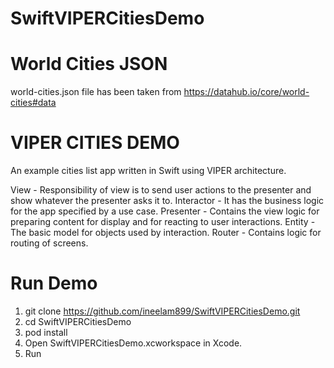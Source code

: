 # SwiftVIPERCitiesDemo

# World Cities JSON
world-cities.json file has been taken from https://datahub.io/core/world-cities#data

# VIPER CITIES DEMO
An example cities list app written in Swift using VIPER architecture.

View - Responsibility of view is to send user actions to the presenter and show whatever the presenter asks it to.
Interactor - It has the business logic for the app specified by a use case.
Presenter - Contains the view logic for preparing content for display and for reacting to user interactions.
Entity - The basic model for objects used by interaction.
Router - Contains logic for routing of screens.

# Run Demo 
1. git clone https://github.com/ineelam899/SwiftVIPERCitiesDemo.git
2. cd SwiftVIPERCitiesDemo
3. pod install
4. Open SwiftVIPERCitiesDemo.xcworkspace in Xcode.
5. Run
